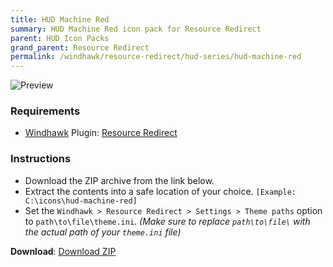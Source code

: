 ```yaml
---
title: HUD Machine Red
summary: HUD Machine Red icon pack for Resource Redirect
parent: HUD Icon Packs
grand_parent: Resource Redirect
permalink: /windhawk/resource-redirect/hud-series/hud-machine-red
---
```


![Preview][Preview]

### Requirements

- [Windhawk][Windhawk] Plugin: [Resource Redirect][Resource Redirect]

### Instructions

 - Download the ZIP archive from the link below.
 - Extract the contents into a safe location of your choice. `[Example: C:\icons\hud-machine-red]`
 - Set the `Windhawk > Resource Redirect > Settings > Theme paths` option to `path\to\file\theme.ini`. *(Make sure to replace `path\to\file\` with the actual path of your `theme.ini` file)*

**Download**: [Download ZIP][Download ZIP]

<!-- ///////////////////////////////////////////////////////////////////////////////////////////////////////////////////////////////////////////////////// -->

[Preview]: https://gitlab.com/the-back-room/windhawk/resource-redirect/hud-series/hud-machine-red/-/raw/main/Extras/Preview.bmp

[Windhawk]: https://windhawk.net/
[Resource Redirect]: https://windhawk.net/mods/icon-resource-redirect

[Download ZIP]: https://gitlab.com/the-back-room/windhawk/resource-redirect/hud-series/hud-machine-red/-/archive/main/hud-machine-red-main.zip

<!-- ///////////////////////////////////////////////////////////////////////////////////////////////////////////////////////////////////////////////////// -->
